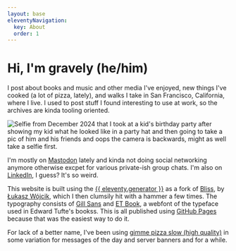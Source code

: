 ```yaml
---
layout: base
eleventyNavigation:
  key: About
  order: 1
---
```

# Hi, I'm gravely (he/him)

I post about books and music and other media I've enjoyed, new things I've cooked (a lot of pizza, lately), and walks I take in San Francisco, California, where I live. I used to post stuff I found interesting to use at work, so the archives are kinda tooling oriented.

<img src="/images/selfie-winter-2024-no-blur.jpeg" alt="Selfie from December 2024 that I took at a kid's birthday party after showing my kid what he looked like in a party hat and then going to take a pic of him and his friends and oops the camera is backwards, might as well take a selfie first." class="myphoto" />

I'm mostly on [Mastodon](https://mastodon.social/@gravely) lately and kinda not doing social networking anymore otherwise excpet for various private-ish group chats. I'm also on [LinkedIn](https://www.linkedin.com/in/gravely/), I guess? It's so weird.

This website is built using the [{{ eleventy.generator }}](https://www.11ty.dev/) as a fork of [Bliss](https://github.com/lwojcik/eleventy-template-bliss), by [Łukasz Wójcik](https://lukaszwojcik.net/), which I then clumsily hit with a hammer a few times. The typography consists of [Gill Sans](https://en.wikipedia.org/wiki/Gill_Sans) and [ET Book](https://edwardtufte.github.io/et-book/), a webfont of the typeface used in Edward Tufte's bookss. This is all published using [GitHub Pages](https://github.com/g-r-a-v-e-l-y/) because that was the easiest way to do it.

For lack of a better name, I've been using [gimme pizza slow (high quality)](https://www.youtube.com/watch?v=bpet67TTVag) in some variation for messages of the day and server banners and for a while.
